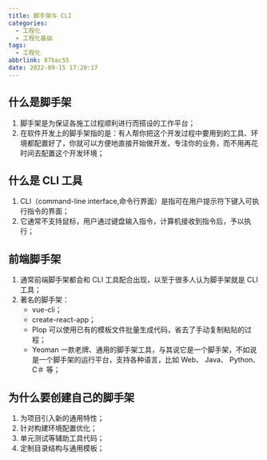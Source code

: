 ```yaml
---
title: 脚手架与 CLI
categories:
  - 工程化
  - 工程化基础
tags:
  - 工程化
abbrlink: 87bac55
date: 2022-09-15 17:20:17
---
```


## 什么是脚手架
1. 脚手架是为保证各施工过程顺利进行而搭设的工作平台；
2. 在软件开发上的脚手架指的是：有人帮你把这个开发过程中要用到的工具、环境都配置好了，你就可以方便地直接开始做开发，专注你的业务，而不用再花时间去配置这个开发环境；

## 什么是 CLI 工具
1. CLI（command-line interface,命令行界面）是指可在用户提示符下键入可执行指令的界面；
2. 它通常不支持鼠标，用户通过键盘输入指令，计算机接收到指令后，予以执行；

## 前端脚手架
1. 通常前端脚手架都会和 CLI 工具配合出现，以至于很多人认为脚手架就是 CLI 工具；
2. 著名的脚手架：
    - vue-cli；
    - create-react-app；
    - Plop 可以使用已有的模板文件批量生成代码，省去了手动复制粘贴的过程；
    - Yeoman 一款老牌、通用的脚手架工具，与其说它是一个脚手架，不如说是一个脚手架的运行平台，支持各种语言，比如 Web、 Java、 Python、C＃ 等；

## 为什么要创建自己的脚手架
1. 为项目引入新的通用特性；
2. 针对构建环境配置优化；
3. 单元测试等辅助工具代码；
4. 定制目录结构与通用模板；